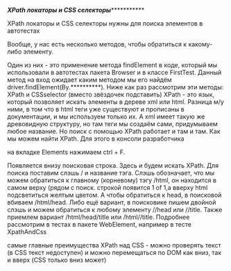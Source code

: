 ***************************XPath локаторы и CSS селекторы**************************************

XPath локаторы и CSS селекторы нужны для поиска элементов в автотестах

Вообще, у нас есть несколько методов, чтобы обратиться к какому-либо элементу.

Один из них - это применение метода findElement в коде, который мы использовали в автотестах пакета Browser и
в классе FirstTest. Данный метод на вход ожидает каким методом мы его найдём driver.findElement(By.**********).
Ниже как раз рассмотрим эти методы: XPath и CSSselector (вместо звёздочек подставить)
XPath - это язык, который позволяет искать элементы в дереве xml или html. Разница м/у ними, в том что в
html теги уже существуют и прописаны в документации, и мы используем только их. А xml имеет такую же древовидную
структуру, но там теги мы создаём сами, придумываем любое название. Но поиск с помощью XPath работает и там и там.
Как мы можем найти XPath. Для этого в консоли разработчика

на вкладке Elements нажимаем ctrl + F.

Появляется внизу поисковая строка. Здесь и будем искать XPath. Для поиска поставим слэшь / и название тэга.
Слэшь обозначает, что мы можем обратиться к главному (корневому) тэгу /html, он находится в самом верху
(рядом с поиск. строкой появится 1 of 1,а вверху html подсветиться желтым цветом. А чтобы обратиться к head,
в поисковой вбиваем /html/head. Либо ещё вариант, в поисковике пишем двойной слэшь и можем обратиться к
любому элементу //head или //title. Также приемлем вариант /html/head/title или /html//title.
Подробнее рассмотрим в тестах в пакете WebElement, например в тесте XpathAndCss






самые главные преимущества XPath над CSS - можно проверять текст (в CSS текст недоступен) и можно перемещаться
по DOM как вниз, так и вверх (CSS только вниз может)